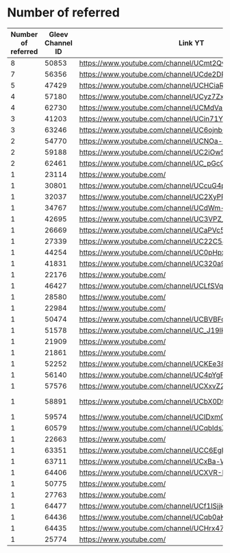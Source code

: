 # Number of referred

| Number of referred | Gleev Channel ID | Link YT | Status | Subscribers YT |
| --- | --- | --- | --- | --- |
| 8 | 50853 | https://www.youtube.com/channel/UCmt2QvFBNQlMzw_5sgLPFnQ | Gold | 191000 |
| 7 | 56356 | https://www.youtube.com/channel/UCde2DPV1y3SKNmnoSsZTUMg | Bronze | 51600 |
| 5 | 47429 | https://www.youtube.com/channel/UCHCiaRsqvtMriZlVxYMP5ig | Diamond | 1430000 |
| 4 | 57180 | https://www.youtube.com/channel/UCyz7Zxr8QXi1QxJDpRAKBaQ | Bronze | 589 |
| 4 | 62730 | https://www.youtube.com/channel/UCMdVacSOgVTjrRiRU1D1RTg | Gold | 1330000 |
| 3 | 41203 | https://www.youtube.com/channel/UCin71YrWHEssfFtfENKEwNw | Silver | 3020 |
| 3 | 63246 | https://www.youtube.com/channel/UC6ojnb6YwC0a69ci2zY7cYw | Bronze | 9280 |
| 2 | 54770 | https://www.youtube.com/channel/UCNOa-cO16ghIbnFnReO5zEQ | Diamond | 430000 |
| 2 | 59188 | https://www.youtube.com/channel/UC2iOw5QSKtU2dT_Q4zpr2kw | Bronze | 54 |
| 2 | 62461 | https://www.youtube.com/channel/UC_pGcGCjBtba_2sc9c3K7wg | Bronze | 577 |
| 1 | 23114 | https://www.youtube.com/ | 0 |  |
| 1 | 30801 | https://www.youtube.com/channel/UCcuG4pWe5ciCmZzIVm5ZBzw | Rejected | 1 |
| 1 | 32037 | https://www.youtube.com/channel/UC2XyPRe_Gf-enqM36Utxd-w | Silver | 369000 |
| 1 | 34767 | https://www.youtube.com/channel/UCdWm-19iAtvkoiKXZR-b2Zw | Rejected | 1 |
| 1 | 42695 | https://www.youtube.com/channel/UC3VPZ_t9yfeq2u-JK58A0Lg | Bronze | 2560 |
| 1 | 26669 | https://www.youtube.com/channel/UCaPVc5uD9O6eLeORhP1c-7w | Bronze | 2290 |
| 1 | 27339 | https://www.youtube.com/channel/UC22C54A-EZV7Irb8Q3ftyxA | Gold | 7560 |
| 1 | 44254 | https://www.youtube.com/channel/UC0pHpxSt_4gd63WylQL0cVQ | Diamond | 1280000 |
| 1 | 41831 | https://www.youtube.com/channel/UC320a9IDItRsGMPTEkSSMoQ | Rejected | 5 |
| 1 | 22176 | https://www.youtube.com/ | 0 |  |
| 1 | 46427 | https://www.youtube.com/channel/UCLfSVqdNgMQX-saZvKR44SQ | Diamond | 652000 |
| 1 | 28580 | https://www.youtube.com/ | 0 |  |
| 1 | 22984 | https://www.youtube.com/ | 0 |  |
| 1 | 50474 | https://www.youtube.com/channel/UCBVBFdkadQvomPhUcQJM1vg | Bronze | 1550 |
| 1 | 51578 | https://www.youtube.com/channel/UC_J19lKignAGeeQE8LRkVwQ | Gold | 128000 |
| 1 | 21909 | https://www.youtube.com/ | 0 |  |
| 1 | 21861 | https://www.youtube.com/ | 0 |  |
| 1 | 52252 | https://www.youtube.com/channel/UCKEe38D83-fhG9YdVJo7owQ | Rejected | 784 |
| 1 | 56140 | https://www.youtube.com/channel/UC4pYgFESK_H1mXulSSK_TNQ | Bronze | 75 |
| 1 | 57576 | https://www.youtube.com/channel/UCXxvZ2Oo3voMxpoJDrfOP_g | Bronze | 599 |
| 1 | 58891 | https://www.youtube.com/channel/UCbX0DtQndPtwjmViGu5QCSg | Opted Out | 1210 |
| 1 | 59574 | https://www.youtube.com/channel/UCIDxm0VlQWGIQ5S4VMHzZBQ | Bronze | 73 |
| 1 | 60579 | https://www.youtube.com/channel/UCqbIdsZwjos8v05du0YZ-iw | Bronze | 139 |
| 1 | 22663 | https://www.youtube.com/ | 0 |  |
| 1 | 63351 | https://www.youtube.com/channel/UCC6EgHczhIoenk6eb-txzog | Bronze | 4300 |
| 1 | 63711 | https://www.youtube.com/channel/UCxBa-WYvMMfyFFsg2DFU85w | Bronze | 207 |
| 1 | 64406 | https://www.youtube.com/channel/UCXVR-NIdbWq_jgKCokUlFiA | Bronze | 16600 |
| 1 | 50775 | https://www.youtube.com/ | 0 |  |
| 1 | 27763 | https://www.youtube.com/ | 0 |  |
| 1 | 64477 | https://www.youtube.com/channel/UCf1ISjjkQC9UOuDV9MBMuQg | Rejected | 490 |
| 1 | 64436 | https://www.youtube.com/channel/UCqb0aKC8LXedi4G9vHE8lLw | Bronze | 1220 |
| 1 | 64435 | https://www.youtube.com/channel/UCHrx474Hw6e-bqu-FdN2vqg | Bronze | 126 |
| 1 | 25774 | https://www.youtube.com/ | 0 |  |